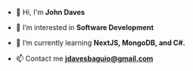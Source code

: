 
- 👋 Hi, I'm **John Daves**

- 🔭 I’m interested in **Software Development**

- 🌱 I’m currently learning **NextJS, MongoDB, and C#.**

- 📫 Contact me **jdavesbaguio@gmail.com**

